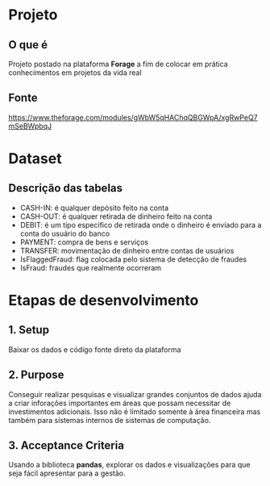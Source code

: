 # Projeto

## O que é
Projeto postado na plataforma __Forage__ a fim de colocar em prática conhecimentos em projetos da vida real

## Fonte
https://www.theforage.com/modules/gWbW5qHAChqQBGWpA/xgRwPeQ7mSeBWpbqJ

# Dataset

## Descrição das tabelas
- CASH-IN: é qualquer depósito feito na conta
- CASH-OUT: é qualquer retirada de dinheiro feito na conta
- DEBIT: é um tipo especifico de retirada onde o dinheiro é enviado para a conta do usuário do banco
- PAYMENT: compra de bens e serviços
- TRANSFER: movimentação de dinheiro entre contas de usuários
- IsFlaggedFraud: flag colocada pelo sistema de detecção de fraudes
- IsFraud: fraudes que realmente ocorreram

# Etapas de desenvolvimento

## 1. Setup
Baixar os dados e código fonte direto da plataforma

## 2. Purpose
Conseguir realizar pesquisas e visualizar grandes conjuntos de dados ajuda a criar inforações importantes em áreas que possam necessitar de investimentos adicionais. Isso não é limitado somente à área financeira mas também para sistemas internos de sistemas de computação.

## 3. Acceptance Criteria
Usando a biblioteca __pandas__, explorar os dados e visualizações para que seja fácil apresentar para a gestão.
